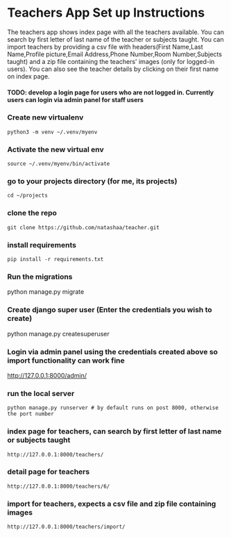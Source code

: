 # Teachers App Set up Instructions
The teachers app shows index page with all the teachers available.
You can search by first letter of last name of the teacher or subjects taught.
You can import teachers by providing a csv file with headers(First Name,Last Name,Profile picture,Email Address,Phone Number,Room Number,Subjects taught) and a zip file containing the teachers' images (only for logged-in users).
You can also see the teacher details by clicking on their first name on index page.

#### TODO: develop a login page for users who are not logged in. Currently users can login via admin panel for staff users

### Create new virtualenv
```
python3 -m venv ~/.venv/myenv
```

### Activate the new virtual env
```
source ~/.venv/myenv/bin/activate
```

### go to your projects directory (for me, its projects)
```
cd ~/projects
```

### clone the repo
```
git clone https://github.com/natashaa/teacher.git
```

### install requirements
```
pip install -r requirements.txt
```

### Run the migrations
python manage.py migrate

### Create django super user (Enter the credentials you wish to create)
python manage.py createsuperuser

### Login via admin panel using the credentials created above so import functionality can work fine
http://127.0.0.1:8000/admin/

### run the local server
```
python manage.py runserver # by default runs on post 8000, otherwise the port number
```

### index page for teachers, can search by first letter of last name or subjects taught
```
http://127.0.0.1:8000/teachers/
```

### detail page for teachers
```
http://127.0.0.1:8000/teachers/6/
```

### import for teachers, expects a csv file and zip file containing images
```
http://127.0.0.1:8000/teachers/import/
```

